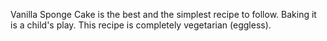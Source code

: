 Vanilla Sponge Cake is the best and the simplest recipe to follow. Baking it is a child's play. This recipe is completely vegetarian (eggless).